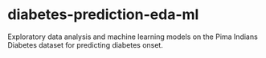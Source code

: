 # diabetes-prediction-eda-ml
Exploratory data analysis and machine learning models on the Pima Indians Diabetes dataset for predicting diabetes onset.
